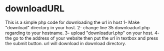 # downloadURL
This is a simple php code for downloading the url in host
1- Make "download" directory in your host.
2- change line 35  downloadurl.php regarding to your hostname.
3- upload "downloadurl.php" on your host.
4- the go to the address of your website then put the url in textbox and press the submit button. url will download in download directory.

